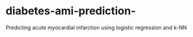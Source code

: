 # diabetes-ami-prediction-
Predicting acute myocardial infarction using logistic regression and k-NN
